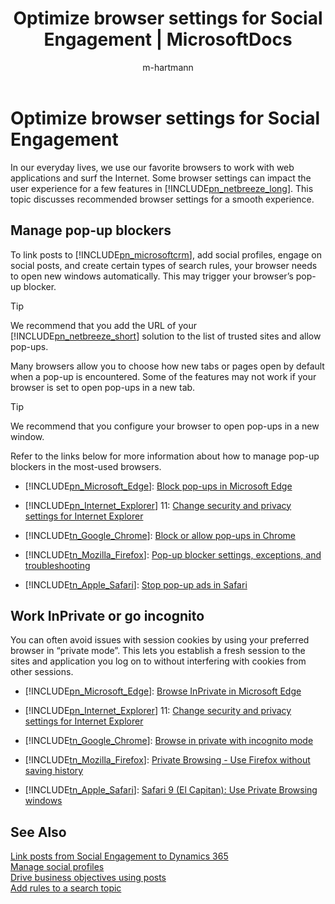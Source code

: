 ﻿---
title: "Optimize browser settings for Social Engagement | MicrosoftDocs"
ms.custom: ""
ms.date: "2016-11-18"
ms.reviewer: ""
ms.service: "mse"
ms.suite: ""
ms.tgt_pltfrm: ""
ms.topic: "article"
applies_to: 
  - "Social Engagement"
ms.assetid: b7134fb0-2a84-4881-9ded-05fab9edcfc8
caps.latest.revision: 11
author: "m-hartmann"
ms.author: "mhart"
manager: "sakudes"
---
# Optimize browser settings for Social Engagement
In our everyday lives, we use our favorite browsers to work with web applications and surf the Internet.  Some browser settings can impact the user experience for a few features in [!INCLUDE[pn_netbreeze_long](../includes/pn-netbreeze-long.md)]. This topic discusses recommended browser settings for a smooth experience.  
  
<a name="managePopUpBlockers"></a>   
## Manage pop-up blockers  
 To link posts to [!INCLUDE[pn_microsoftcrm](../includes/pn-microsoftcrm.md)], add social profiles, engage on social posts, and create certain types of search rules, your browser needs to open new windows automatically. This may trigger your browser’s pop-up blocker.  
  
> [!TIP]
>  We recommend that you add the URL of your [!INCLUDE[pn_netbreeze_short](../includes/pn-netbreeze-short.md)] solution to the list of trusted sites and allow pop-ups.  
  
 Many browsers allow you to choose how new tabs or pages open by default when a pop-up is encountered. Some of the features may not work if your browser is set to open pop-ups in a new tab.  
  
> [!TIP]
>  We recommend that you configure your browser to open pop-ups in a new window.  
  
 Refer to the links below for more information about how to manage pop-up blockers in the most-used browsers.  
  
- [!INCLUDE[pn_Microsoft_Edge](../includes/pn-microsoft-edge.md)]: [Block pop\-ups in Microsoft Edge](http://go.microsoft.com/fwlink/p/?LinkID=401433)  
  
- [!INCLUDE[pn_Internet_Explorer](../includes/pn-internet-explorer.md)] 11: [Change security and privacy settings for Internet Explorer](http://go.microsoft.com/fwlink/p/?LinkID=401432)  
  
- [!INCLUDE[tn_Google_Chrome](../includes/tn-google-chrome.md)]: [Block or allow pop\-ups in Chrome](https://support.google.com/chrome/answer/95472)  
  
- [!INCLUDE[tn_Mozilla_Firefox](../includes/tn-mozilla-firefox.md)]: [Pop\-up blocker settings, exceptions, and troubleshooting](https://support.mozilla.org/kb/pop-blocker-settings-exceptions-troubleshooting)  
  
- [!INCLUDE[tn_Apple_Safari](../includes/tn-apple-safari.md)]: [Stop pop\-up ads in Safari](https://support.apple.com/HT203987)  
  
<a name="workInPrivate"></a>   
## Work InPrivate or go incognito  
 You can often avoid issues with session cookies by using your preferred browser in “private mode”. This lets you establish a fresh session to the sites and application you log on to without interfering with cookies from other sessions.  
  
- [!INCLUDE[pn_Microsoft_Edge](../includes/pn-microsoft-edge.md)]: [Browse InPrivate in Microsoft Edge](http://go.microsoft.com/fwlink/p/?LinkID=401431)  
  
- [!INCLUDE[pn_Internet_Explorer](../includes/pn-internet-explorer.md)] 11: [Change security and privacy settings for Internet Explorer](http://go.microsoft.com/fwlink/p/?LinkID=401432)  
  
- [!INCLUDE[tn_Google_Chrome](../includes/tn-google-chrome.md)]: [Browse in private with incognito mode](https://support.google.com/chrome/answer/95464)  
  
- [!INCLUDE[tn_Mozilla_Firefox](../includes/tn-mozilla-firefox.md)]: [Private Browsing \- Use Firefox without saving history](https://support.mozilla.org/kb/private-browsing-use-firefox-without-history)  
  
- [!INCLUDE[tn_Apple_Safari](../includes/tn-apple-safari.md)]: [Safari 9 \(El Capitan\): Use Private Browsing windows](https://support.apple.com/kb/PH21413)  
  
## See Also  
 [Link posts from Social Engagement to Dynamics 365](../social-engagement/link-posts-to-dynamics-365.md)   
 [Manage social profiles](../social-engagement/manage-social-profiles.md)   
 [Drive business objectives using posts](../social-engagement/publish-react-posts.md)   
 [Add rules to a search topic](../social-engagement/add-rules-search-topic.md)